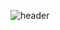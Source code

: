 ![header](https://capsule-render.vercel.app/api?type=wave&color=auto&height=300&section=header&text=YongHun%Kim&fontSize=90)
